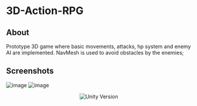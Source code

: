 # 3D-Action-RPG

## About

Prototype 3D game where basic movements, attacks, hp system and enemy AI are implemented. NavMesh is used to avoid obstacles by the enemies;

## Screenshots

![image](https://user-images.githubusercontent.com/34714676/200701797-6e6ca686-3383-4168-b5a7-9e7630eff093.png)
![image](https://user-images.githubusercontent.com/34714676/200701904-a5b28a29-b2ac-46bc-9bda-796a2254bf92.png)


<p align="center">
   <img src="https://img.shields.io/badge/Engine-Unity%20v.2021.3.2f1-blue" alt="Unity Version">
</p>
